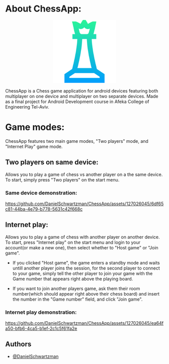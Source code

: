 # About ChessApp:

<p align="center">
  <img src="./app/src/main/res/drawable/icon.png" width="200" height="200">
</p>

ChessApp is a Chess game application for android devices featuring both multiplayer on one device and multiplayer on two separate devices. Made as a final project for Android Development course in Afeka College of Engineering Tel-Aviv.

# Game modes:
ChessApp features two main game modes, "Two players" mode, and "Internet Play" game mode.

## Two players on same device:
Allows you to play a game of chess vs another player on a the same device.
To start, simply press "Two players" on the start menu.

### Same device demonstration:
https://github.com/DanielSchwartzman/ChessApp/assets/127026045/6df65c81-44ba-4e79-b778-5631c42f668c


## Internet play:
Allows you to play a game of chess with another player on another device.
To start, press "Internet play" on the start menu and login to your account(or make a new one), then select whether to "Host game" or "Join game".

* If you clicked "Host game", the game enters a standby mode and waits untill another player joins the session, for the second player to connect to your game,
  simply tell the other player to join your game with the Game number that appears right above the playing board.
  
* If you want to join another players game, ask them their room number(which should appear right above their chess board) and insert the number in the "Game number" field, and click "Join game".

### Internet play demonstration:
https://github.com/DanielSchwartzman/ChessApp/assets/127026045/ea64fa50-bfb6-4ca5-b1ef-2c1c5f61fa2e


## Authors

- [@DanielSchwartzman](https://github.com/DanielSchwartzman)
